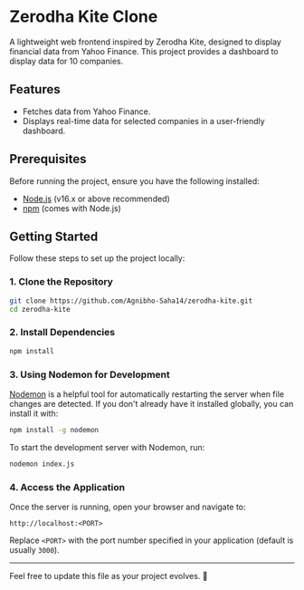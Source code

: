 

# Zerodha Kite Clone

A lightweight web frontend inspired by Zerodha Kite, designed to display financial data from Yahoo Finance. This project provides a dashboard to display data for 10 companies.

## Features

- Fetches data from Yahoo Finance.
- Displays real-time data for selected companies in a user-friendly dashboard.

## Prerequisites

Before running the project, ensure you have the following installed:

- [Node.js](https://nodejs.org/) (v16.x or above recommended)
- [npm](https://www.npmjs.com/) (comes with Node.js)

## Getting Started

Follow these steps to set up the project locally:

### 1. Clone the Repository

```bash
git clone https://github.com/Agnibho-Saha14/zerodha-kite.git
cd zerodha-kite
```

### 2. Install Dependencies

```bash
npm install
```

### 3. Using Nodemon for Development

[Nodemon](https://www.npmjs.com/package/nodemon) is a helpful tool for automatically restarting the server when file changes are detected. If you don't already have it installed globally, you can install it with:

```bash
npm install -g nodemon
```

To start the development server with Nodemon, run:

```bash
nodemon index.js
```

### 4. Access the Application

Once the server is running, open your browser and navigate to:

```
http://localhost:<PORT>
```

Replace `<PORT>` with the port number specified in your application (default is usually `3000`).

---

Feel free to update this file as your project evolves. 🚀
